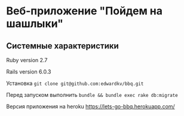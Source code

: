 # Веб-приложение "Пойдем на шашлыки"

## Системные характеристики
Ruby version 2.7

Rails version 6.0.3

Установка ```git clone git@github.com:edwardkv/bbq.git```

Перед запуском выполнить ```bundle && bundle exec rake db:migrate```

Версия приложения на heroku https://lets-go-bbq.herokuapp.com/
